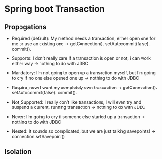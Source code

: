 # Spring boot Transaction

## Propogations

* Required (default): My method needs a transaction, either open one for me or use an existing one → getConnection(). setAutocommit(false). commit().

* Supports: I don’t really care if a transaction is open or not, i can work either way → nothing to do with JDBC

* Mandatory: I’m not going to open up a transaction myself, but I’m going to cry if no one else opened one up → nothing to do with JDBC

* Require_new: I want my completely own transaction → getConnection(). setAutocommit(false). commit().

* Not_Supported: I really don’t like transactions, I will even try and suspend a current, running transaction → nothing to do with JDBC

* Never: I’m going to cry if someone else started up a transaction → nothing to do with JDBC

* Nested: It sounds so complicated, but we are just talking savepoints! → connection.setSavepoint()

## Isolation

